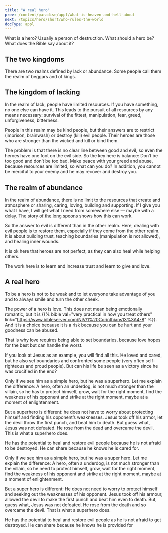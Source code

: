 ```yaml
---
title: "A real hero"
prev: /content/paradise/appl/what-is-heaven-and-hell-about
next: /topics/hero/short/who-rules-the-world
docType: appl
---
```


What is a hero? Usually a person of destruction. What should a hero be? What does the Bible say about it?

## The two kingdoms

<a name="c73c"></a>
There are two realms defined by lack or abundance. Some people call them the realm of beggars and of kings.

## The kingdom of lacking

<a name="a9fd"></a>
In the realm of lack, people have limited resources. If you have something, no one else can have it. This leads to the pursuit of all resources by any means necessary: survival of the fittest, manipulation, fear, greed, unforgiveness, bitterness.

People in this realm may be kind people, but their answers are to restrict (imprison, brainwash) or destroy (kill) evil people. Their heroes are those who are stronger than the wicked and kill or bind them.

The problem is that there is no clear line between good and evil, so even the heroes have one foot on the evil side. So the key here is balance: Don’t be too good and don’t be too bad. Make peace with your greed and abuse, because resources are limited, so what can you do? In addition, you cannot be merciful to your enemy and he may recover and destroy you.

## The realm of abundance

<a name="563c"></a>
In the realm of abundance, there is no limit to the resources that create and atmosphere or sharing, caring, loving, building and supporting. If I give you what I have, I will get what I need from somewhere else — maybe with a delay. The [story of the long spoons](https://en.m.wikipedia.org/wiki/Allegory_of_the_long_spoons) shows how this can work.

So the answer to evil is different than in the other realm. Here, dealing with evil people is to restore them, especially if they come from the other realm. It is about building trust, teaching boundaries (manipulation is not allowed), and healing inner wounds.

It is ok here that heroes are not perfect, as they can also heal while helping others.

The work here is to learn and increase trust and learn to give and love.

## A real hero

<a name="509d"></a>
To be a hero is not to be weak and to let everyone take advantage of you and to always smile and turn the other cheek.

The power of a hero is love. This does not mean being emotionally romantic, but it is {{% bible val="very practical in how you treat others" link="https://www.bibleserver.com/NIV/1%20Corinthians13%3A4-8" %}}. And it is a choice because it is a risk because you can be hurt and your goodness can be abused.

That is why love requires being able to set boundaries, because love hopes for the best but can handle the worst.

If you look at Jesus as an example, you will find all this. He loved and cared, but he also set boundaries and confronted some people (very often self-righteous and proud people). But can his life be seen as a victory since he was crucified in the end?

Only if we see him as a simple hero, but he was a superhero. Let me explain the difference: A hero, often an underdog, is not much stronger than the villain, so he has to protect himself, grow, wait for the right moment, find the weakness of his opponent and strike at the right moment, maybe at a moment of enlightenment.

But a superhero is different: he does not have to worry about protecting himself and finding his opponent’s weaknesses. Jesus took off his armor, let the devil throw the first punch, and beat him to death. But guess what, Jesus was not defeated. He rose from the dead and overcame the devil. This is what a superhero does.

He has the potential to heal and restore evil people because he is not afraid to be destroyed. He can share because he knows he is cared for.

Only if we see him as a simple hero, but he was a super hero. Let me explain the difference: A hero, often a underdog, is not much stronger than the villain, so he need to protect himself, grow, wait for the right moment, find the weakness of his opponent and strike at the right moment, maybe at a moment of enlightenment.

But a super hero is different: He does not need to worry to protect himself and seeking out the weaknesses of his opponent. Jesus took off his armour, allowed the devil to make the first punch and beat him even to death. But, guess what, Jesus was not defeated. He rose from the death and so overcame the devil. That is what a superhero does.

He has the potential to heal and restore evil people as he is not afraid to get destroyed. He can share because he knows he is provided for

